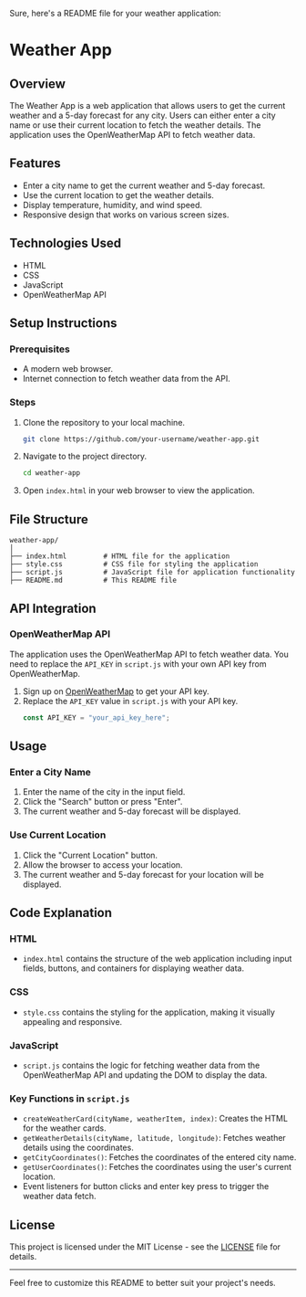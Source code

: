 Sure, here's a README file for your weather application:

# Weather App

## Overview
The Weather App is a web application that allows users to get the current weather and a 5-day forecast for any city. Users can either enter a city name or use their current location to fetch the weather details. The application uses the OpenWeatherMap API to fetch weather data.

## Features
- Enter a city name to get the current weather and 5-day forecast.
- Use the current location to get the weather details.
- Display temperature, humidity, and wind speed.
- Responsive design that works on various screen sizes.

## Technologies Used
- HTML
- CSS
- JavaScript
- OpenWeatherMap API

## Setup Instructions

### Prerequisites
- A modern web browser.
- Internet connection to fetch weather data from the API.

### Steps
1. Clone the repository to your local machine.
    ```sh
    git clone https://github.com/your-username/weather-app.git
    ```
2. Navigate to the project directory.
    ```sh
    cd weather-app
    ```
3. Open `index.html` in your web browser to view the application.

## File Structure
```plaintext
weather-app/
│
├── index.html         # HTML file for the application
├── style.css          # CSS file for styling the application
├── script.js          # JavaScript file for application functionality
├── README.md          # This README file
```

## API Integration

### OpenWeatherMap API
The application uses the OpenWeatherMap API to fetch weather data. You need to replace the `API_KEY` in `script.js` with your own API key from OpenWeatherMap.

1. Sign up on [OpenWeatherMap](https://openweathermap.org/) to get your API key.
2. Replace the `API_KEY` value in `script.js` with your API key.
    ```javascript
    const API_KEY = "your_api_key_here";
    ```

## Usage

### Enter a City Name
1. Enter the name of the city in the input field.
2. Click the "Search" button or press "Enter".
3. The current weather and 5-day forecast will be displayed.

### Use Current Location
1. Click the "Current Location" button.
2. Allow the browser to access your location.
3. The current weather and 5-day forecast for your location will be displayed.

## Code Explanation

### HTML
- `index.html` contains the structure of the web application including input fields, buttons, and containers for displaying weather data.

### CSS
- `style.css` contains the styling for the application, making it visually appealing and responsive.

### JavaScript
- `script.js` contains the logic for fetching weather data from the OpenWeatherMap API and updating the DOM to display the data.

### Key Functions in `script.js`
- `createWeatherCard(cityName, weatherItem, index)`: Creates the HTML for the weather cards.
- `getWeatherDetails(cityName, latitude, longitude)`: Fetches weather details using the coordinates.
- `getCityCoordinates()`: Fetches the coordinates of the entered city name.
- `getUserCoordinates()`: Fetches the coordinates using the user's current location.
- Event listeners for button clicks and enter key press to trigger the weather data fetch.

## License
This project is licensed under the MIT License - see the [LICENSE](LICENSE) file for details.

---

Feel free to customize this README to better suit your project's needs.
